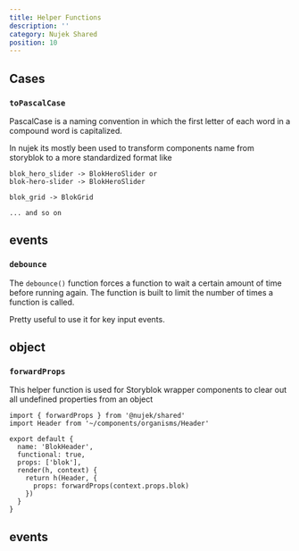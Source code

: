 ```yaml
---
title: Helper Functions
description: ''
category: Nujek Shared
position: 10
---
```



## Cases

### `toPascalCase`

PascalCase is a naming convention in which the first letter of each word in a compound word is capitalized.

In nujek its mostly been used to transform components name from storyblok to a more standardized format like

```
blok_hero_slider -> BlokHeroSlider or
blok-hero-slider -> BlokHeroSlider

blok_grid -> BlokGrid

... and so on 
```


## events

### `debounce`

The `debounce()` function forces a function to wait a certain amount of time before running again. The function is built to limit the number of times a function is called.

Pretty useful to use it for key input events. 

## object

### `forwardProps`

This helper function is used for Storyblok wrapper components to clear out all undefined properties from an object


```js[components/bloks/BlokHeader]
import { forwardProps } from '@nujek/shared'
import Header from '~/components/organisms/Header'

export default {
  name: 'BlokHeader',
  functional: true,
  props: ['blok'],
  render(h, context) {
    return h(Header, {
      props: forwardProps(context.props.blok)
    })
  }
}
```


## events
